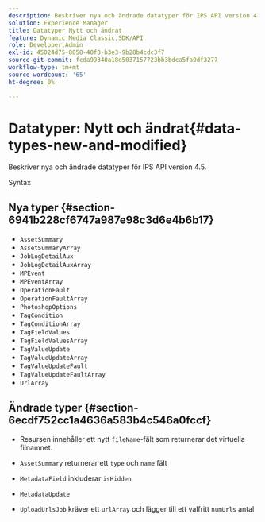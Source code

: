 ```yaml
---
description: Beskriver nya och ändrade datatyper för IPS API version 4.5.
solution: Experience Manager
title: Datatyper Nytt och ändrat
feature: Dynamic Media Classic,SDK/API
role: Developer,Admin
exl-id: 45024d75-8058-40f8-b3e3-9b28b4cdc3f7
source-git-commit: fcda99340a18d5037157723bb3bdca5fa9df3277
workflow-type: tm+mt
source-wordcount: '65'
ht-degree: 0%

---
```


# Datatyper: Nytt och ändrat{#data-types-new-and-modified}

Beskriver nya och ändrade datatyper för IPS API version 4.5.

Syntax

## Nya typer {#section-6941b228cf6747a987e98c3d6e4b6b17}

* `AssetSummary`
* `AssetSummaryArray`
* `JobLogDetailAux`
* `JobLogDetailAuxArray`
* `MPEvent`
* `MPEventArray`
* `OperationFault`
* `OperationFaultArray`
* `PhotoshopOptions`
* `TagCondition`
* `TagConditionArray`
* `TagFieldValues`
* `TagFieldValuesArray`
* `TagValueUpdate`
* `TagValueUpdateArray`
* `TagValueUpdateFault`
* `TagValueUpdateFaultArray`
* `UrlArray`

## Ändrade typer {#section-6ecdf752cc1a4636a583b4c546a0fccf}

* Resursen innehåller ett nytt `fileName`-fält som returnerar det virtuella filnamnet.
* `AssetSummary` returnerar ett  `type` och  `name` fält

* `MetadataField` inkluderar  `isHidden`

* `MetadataUpdate`
* `UploadUrlsJob` kräver ett  `urlArray` och lägger till ett valfritt  `numUrls` antal
